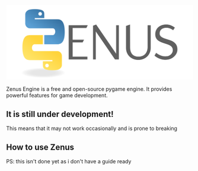 <div>
  <img alt="Zenus Engine Logo" src="zenus/images/ZENUS_FULL.png">
</div>

Zenus Engine is a free and open-source pygame engine.
It provides powerful features for game development.

## **It is still under development!**
  This means that it may not work occasionally and is prone to breaking

## **How to use Zenus**
  PS: this isn't done yet as i don't have a guide ready